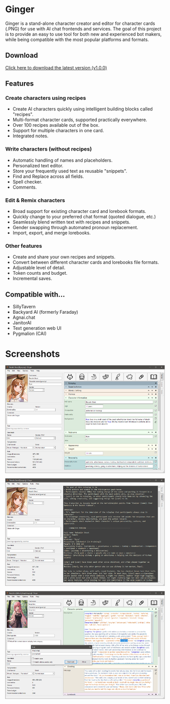 # Ginger

Ginger is a stand-alone character creator and editor for character cards (.PNG) for use with AI chat frontends and services.
The goal of this project is to provide an easy to use tool for both new and experienced bot makers, while being compatible with the most popular platforms and formats.

## Download

[Click here to download the latest version (v1.0.0)](https://github.com/DominaeDev/ginger/releases/tag/release-1.0.0)

## Features

### Create characters using recipes
* Create AI characters quickly using intelligent building blocks called "recipes".
* Multi-format character cards, supported practically everywhere.
* Over 100 recipes available out of the box.
* Support for multiple characters in one card.
* Integrated notes.
  
### Write characters (without recipes)
* Automatic handling of names and placeholders.
* Personalized text editor.
* Store your frequently used text as reusable "snippets".
* Find and Replace across all fields.
* Spell checker.
* Comments.

### Edit & Remix characters
* Broad support for existing character card and lorebook formats.
* Quickly change to your preferred chat format (quoted dialogue, etc.)
* Seamlessly blend written text with recipes and snippets.
* Gender swapping through automated pronoun replacement.
* Import, export, and merge lorebooks.

### Other features
* Create and share your own recipes and snippets.
* Convert between different character cards and lorebooks file formats.
* Adjustable level of detail.
* Token counts and budget.
* Incremental saves.

## Compatible with...
* SillyTavern
* Backyard AI (formerly Faraday)
* Agnai.chat
* JanitorAI
* Text generation web UI
* Pygmalion (CAI)

# Screenshots
![Ginger screenshot #1](./images/screenshot.png "Ginger screenshot #1")

![Ginger screenshot #2](./images/screenshot2.png "Ginger screenshot #2")

![Ginger screenshot #3](./images/screenshot3.png "Ginger screenshot #3")
